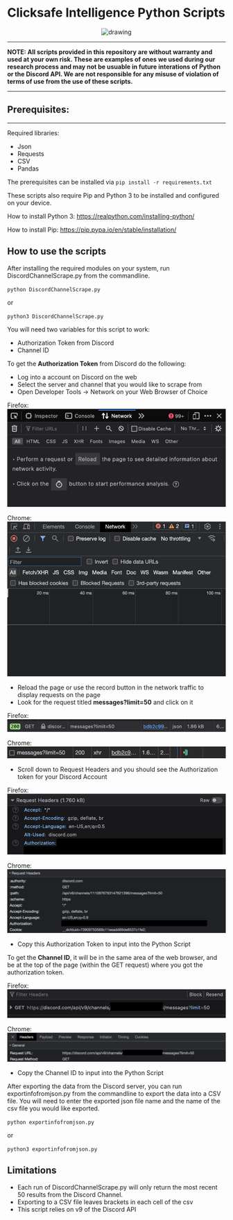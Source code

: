 # Clicksafe Intelligence Python Scripts

<p align="center">
<img src="https://img1.wsimg.com/isteam/ip/c8ad73c4-d52f-4f22-9e26-54fd13383de9/CSI-horz-o.jpg/:/rs=w:891,h:326,cg:true,m/cr=w:891,h:326/qt=q:95" alt="drawing" width="300"/>
</p>

---
**NOTE: All scripts provided in this repository are without warranty and used at your own risk. These are examples of ones we used during our research process and may not be usuable in future interations of Python or the Discord API. We are not responsible for any misuse of violation of terms of use from the use of these scripts.**

---
## Prerequisites:
---
Required libraries:
* Json
* Requests
* CSV
* Pandas

The prerequisites can be installed via `pip install -r requirements.txt`

These scripts also require Pip and Python 3 to be installed and configured on your device.

How to install Python 3: https://realpython.com/installing-python/

How to install Pip: https://pip.pypa.io/en/stable/installation/

## How to use the scripts

After installing the required modules on your system, run DiscordChannelScrape.py from the commandline.

`python DiscordChannelScrape.py` 

or 

`python3 DiscordChannelScrape.py`

You will need two variables for this script to work:
* Authorization Token from Discord
* Channel ID

To get the **Authorization Token** from Discord do the following:
* Log into a account on Discord on the web
* Select the server and channel that you would like to scrape from
* Open Developer Tools -> Network on your Web Browser of Choice

Firefox: ![FireFox1](Images/Firefox1.png "Firefox1.png")

Chrome: ![Chrome1](Images/Chrome1.png "Chrome1.png")

* Reload the page or use the record button in the network traffic to display requests on the page
* Look for the request titled **messages?limit=50** and click on it

Firefox: ![FireFox2](Images/Firefox2.png "Firefox2.png")

Chrome: ![Chrome2](Images/Chrome2.png "Chrome2.png")

* Scroll down to Request Headers and you should see the Authorization token for your Discord Account

Firefox: ![FireFox3](Images/Firefox3.png "Firefox3.png")

Chrome: ![Chrome3](Images/Chrome3.png "Chrome3.png")

* Copy this Authorization Token to input into the Python Script

To get the **Channel ID**, it will be in the same area of the web browser, and be at the top of the page (within the GET request) where you got the authorization token.

Firefox: ![Firefoxc4](Images/Firefox4.png "Firefox4.png")

Chrome: ![Chrome4](Images/Chrome4.png "Chrome4.png")

* Copy the Channel ID to input into the Python Script

After exporting the data from the Discord server, you can run exportinfofromjson.py from the commandline to export the data into a CSV file. You will need to enter the exported json file name and the name of the csv file you would like exported.

`python exportinfofromjson.py` 

or 

`python3 exportinfofromjson.py`

## Limitations
* Each run of DiscordChannelScrape.py will only return the most recent 50 results from the Discord Channel. 
* Exporting to a CSV file leaves brackets in each cell of the csv
* This script relies on v9 of the Discord API